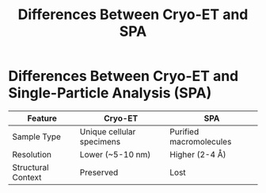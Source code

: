 ﻿---
layout: default
title: "Differences Between Cryo-ET and SPA"
nav_order: 6
---

# Differences Between Cryo-ET and Single-Particle Analysis (SPA)

| Feature | Cryo-ET | SPA |
|---------|--------|-----|
| Sample Type | Unique cellular specimens | Purified macromolecules |
| Resolution | Lower (~5-10 nm) | Higher (2-4 Å) |
| Structural Context | Preserved | Lost |

